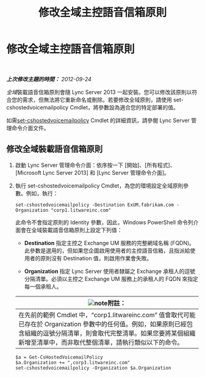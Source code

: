 ﻿---
title: 修改全域主控語音信箱原則
TOCTitle: 修改全域主控語音信箱原則
ms:assetid: f059b3ce-a7d8-4ea9-b10b-0052222ec2ce
ms:mtpsurl: https://technet.microsoft.com/zh-tw/library/Gg412994(v=OCS.15)
ms:contentKeyID: 49292750
ms.date: 08/24/2015
mtps_version: v=OCS.15
ms.translationtype: HT
---

# 修改全域主控語音信箱原則

 

_**上次修改主題的時間：** 2012-09-24_

*全域*裝載語音信箱原則會隨 Lync Server 2013 一起安裝。您可以修改該原則以符合您的需求，但無法將它重新命名或刪除。若要修改全域原則，請使用 set-cshostedvoicemailpolicy Cmdlet，將參數設為適合您的特定部署的值。

如需[set-cshostedvoicemailpolicy](https://docs.microsoft.com/en-us/powershell/module/skype/Set-CsHostedVoicemailPolicy) Cmdlet 的詳細資訊，請參閱 Lync Server 管理命令介面文件。

## 修改全域裝載語音信箱原則

1.  啟動 Lync Server 管理命令介面：依序按一下 \[開始\]、\[所有程式\]、\[Microsoft Lync Server 2013\] 和 \[Lync Server 管理命令介面\]。

2.  執行 set-cshostedvoicemailpolicy Cmdlet，為您的環境設定全域原則參數。例如，執行：
    
        set-cshostedvoicemailpolicy -Destination ExUM.fabrikam.com -Organization "corp1.litwareinc.com"
    
    此命令不會指定原則的 Identity 參數，因此，Windows PowerShell 命令列介面會在全域裝載語音信箱原則上設定下列值：
    
      - **Destination** 指定主控之 Exchange UM 服務的完整網域名稱 (FQDN)。此參數是選用的，但如果您企圖啟用使用者的主控語音信箱，且指派給使用者的原則沒有 Destination 值，則啟用作業會失敗。
    
      - **Organization** 指定 Lync Server 使用者隸屬之 Exchange 承租人的逗號分隔清單。必須以主控之 Exchange UM 服務上的承租人的 FQDN 來指定每一個承租人。
    
    <table>
    <thead>
    <tr class="header">
    <th><img src="images/Gg398811.note(OCS.15).gif" title="note" alt="note" />附註：</th>
    </tr>
    </thead>
    <tbody>
    <tr class="odd">
    <td>在先前的範例 Cmdlet 中，“corp1.litwareinc.com” 值會取代可能已存在於 Organization 參數中的任何值。例如，如果原則已經包含組織的逗號分隔清單，則會取代完整清單。如果您要將某個組織新增至清單中，而非取代整個清單，請執行類似以下的命令。</td>
    </tr>
    </tbody>
    </table>
    
        $a = Get-CsHostedVoicemailPolicy
        $a.Organization += ",corp3.litwareinc.com"
        set-cshostedvoicemailpolicy -Organization $a.Organization

